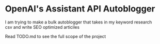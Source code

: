 # OpenAI's Assistant API Autoblogger
I am trying to make a bulk autoblogger that takes in my keyword research csv and write SEO optimized articiles

Read TODO.md to see the full scope of the project
